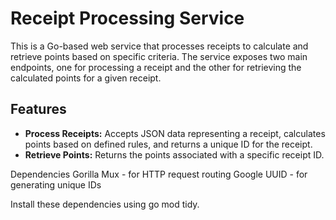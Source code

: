 # Receipt Processing Service

This is a Go-based web service that processes receipts to calculate and retrieve points based on specific criteria. The service exposes two main endpoints, one for processing a receipt and the other for retrieving the calculated points for a given receipt.

## Features

- **Process Receipts:** Accepts JSON data representing a receipt, calculates points based on defined rules, and returns a unique ID for the receipt.
- **Retrieve Points:** Returns the points associated with a specific receipt ID.

Dependencies
Gorilla Mux - for HTTP request routing
Google UUID - for generating unique IDs

Install these dependencies using go mod tidy.
